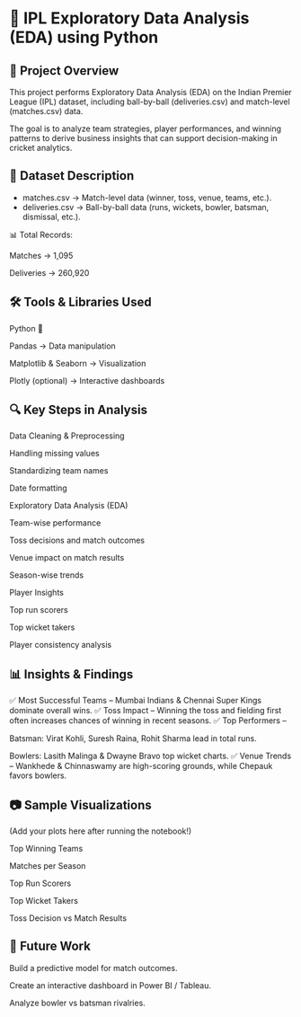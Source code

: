 # 🏏 IPL Exploratory Data Analysis (EDA) using Python
## 📌 Project Overview

This project performs Exploratory Data Analysis (EDA) on the Indian Premier League (IPL) dataset, including ball-by-ball (deliveries.csv) and match-level (matches.csv) data.

The goal is to analyze team strategies, player performances, and winning patterns to derive business insights that can support decision-making in cricket analytics.

## 📂 Dataset Description

+ matches.csv → Match-level data (winner, toss, venue, teams, etc.).
+ deliveries.csv → Ball-by-ball data (runs, wickets, bowler, batsman, dismissal, etc.).

📊 Total Records:

Matches → 1,095

Deliveries → 260,920

## 🛠️ Tools & Libraries Used

Python 🐍

Pandas → Data manipulation

Matplotlib & Seaborn → Visualization

Plotly (optional) → Interactive dashboards

## 🔍 Key Steps in Analysis

Data Cleaning & Preprocessing

Handling missing values

Standardizing team names

Date formatting

Exploratory Data Analysis (EDA)

Team-wise performance

Toss decisions and match outcomes

Venue impact on match results

Season-wise trends

Player Insights

Top run scorers

Top wicket takers

Player consistency analysis

## 📊 Insights & Findings

✅ Most Successful Teams – Mumbai Indians & Chennai Super Kings dominate overall wins.
✅ Toss Impact – Winning the toss and fielding first often increases chances of winning in recent seasons.
✅ Top Performers –

Batsman: Virat Kohli, Suresh Raina, Rohit Sharma lead in total runs.

Bowlers: Lasith Malinga & Dwayne Bravo top wicket charts.
✅ Venue Trends – Wankhede & Chinnaswamy are high-scoring grounds, while Chepauk favors bowlers.

## 📷 Sample Visualizations

(Add your plots here after running the notebook!)

Top Winning Teams

Matches per Season

Top Run Scorers

Top Wicket Takers

Toss Decision vs Match Results

## 🚀 Future Work

Build a predictive model for match outcomes.

Create an interactive dashboard in Power BI / Tableau.

Analyze bowler vs batsman rivalries.
